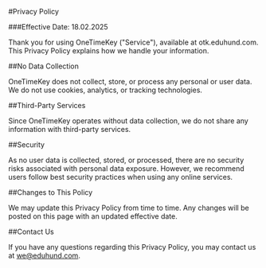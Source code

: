 #Privacy Policy

###Effective Date: 18.02.2025

Thank you for using OneTimeKey ("Service"), available at otk.eduhund.com. This Privacy Policy explains how we handle your information.

##No Data Collection

OneTimeKey does not collect, store, or process any personal or user data. We do not use cookies, analytics, or tracking technologies.

##Third-Party Services

Since OneTimeKey operates without data collection, we do not share any information with third-party services.

##Security

As no user data is collected, stored, or processed, there are no security risks associated with personal data exposure. However, we recommend users follow best security practices when using any online services.

##Changes to This Policy

We may update this Privacy Policy from time to time. Any changes will be posted on this page with an updated effective date.

##Contact Us

If you have any questions regarding this Privacy Policy, you may contact us at [we@eduhund.com](mailto:we@eduhund.com).

